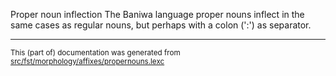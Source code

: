 Proper noun inflection
The Baniwa language proper nouns inflect in the same cases as regular
nouns, but perhaps with a colon (':') as separator.

* * *

<small>This (part of) documentation was generated from [src/fst/morphology/affixes/propernouns.lexc](https://github.com/giellalt/lang-bwi/blob/main/src/fst/morphology/affixes/propernouns.lexc)</small>
